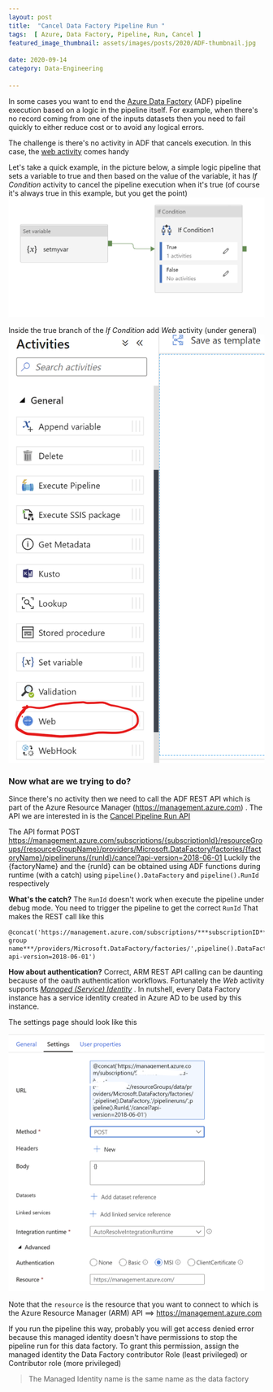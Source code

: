 ```yaml
---
layout: post  
title:  "Cancel Data Factory Pipeline Run "  
tags:  [ Azure, Data Factory, Pipeline, Run, Cancel ]  
featured_image_thumbnail: assets/images/posts/2020/ADF-thumbnail.jpg 

date: 2020-09-14
category: Data-Engineering

---
```


In some cases you want to end the [Azure Data Factory](https://docs.microsoft.com/en-us/azure/data-factory/) (ADF) pipeline execution based on a logic in the pipeline itself. For example, when there's no record coming from one of the inputs datasets then you need to fail quickly to either reduce cost or to avoid any logical errors. 

The challenge is there's no activity in ADF that cancels execution. In this case, the [web activity](https://docs.microsoft.com/en-us/azure/data-factory/control-flow-web-activity) comes handy 

Let's take a quick example, in the picture below, a simple logic pipeline that sets a variable to true and then based on the value of the variable, it has *If Condition* activity to cancel the pipeline execution when it's true (of course it's always true in this example, but you get the point)
![simple logic pipeline](/assets/images/posts/2020/adf-logic.png)

Inside the true branch of the *If Condition* add *Web* activity (under general) 
![Web Activity](/assets/images/posts/2020/adf-web-activity.png)

### Now what are we trying to do?
Since there's no activity then we need to call the ADF REST API which is part of the Azure Resource Manager (https://management.azure.com) .
The API we are interested in is the [Cancel Pipeline Run API](https://docs.microsoft.com/en-us/rest/api/datafactory/pipelineruns/cancel) 

The API format 
POST https://management.azure.com/subscriptions/{subscriptionId}/resourceGroups/{resourceGroupName}/providers/Microsoft.DataFactory/factories/{factoryName}/pipelineruns/{runId}/cancel?api-version=2018-06-01
Luckily the {factoryName} and the {runId} can be obtained using ADF functions during runtime (with a catch) using `pipeline().DataFactory` and `pipeline().RunId` respectively 

**What's the catch?** 
The `RunId` doesn't work when execute the pipeline under debug mode. You need to trigger the pipeline to get the correct `RunId`
That makes the REST call like this 

    @concat('https://management.azure.com/subscriptions/***subscriptionID***/resourceGroups/***resource group name***/providers/Microsoft.DataFactory/factories/',pipeline().DataFactory,'/pipelineruns/',pipeline().RunId,'/cancel?api-version=2018-06-01')

**How about authentication?**
Correct, ARM REST API calling can be daunting because of the oauth authentication workflows. Fortunately the *Web* activity supports [*Managed (Service) Identity*](https://docs.microsoft.com/en-us/azure/data-factory/data-factory-service-identity) . In nutshell, every Data Factory instance has a service identity created in Azure AD to be used by this instance. 

The settings page should look like this 

![Web Activity Settings](/assets/images/posts/2020/ADF-web-activity-settings.png)

Note that the `resource` is the resource that you want to connect to which is the Azure Resource Manager (ARM) API ==> https://management.azure.com 

If you run the pipeline this way, probably you will get access denied error because this managed identity doesn't have permissions to stop the pipeline run for this data factory. To grant this permission, assign the managed identity the Data Factory contributor Role (least privileged) or Contributor role (more privileged) 

> The Managed Identity name is the same name as the data factory


<!--stackedit_data:
eyJoaXN0b3J5IjpbLTIwMTk3MTE1ODksMTg4NDMxMDgzLC0xOD
QwMDQ4NDc2LDcxMzMyNDkxOCwxOTY3NTg2OTU5LDkwNjYyNDE2
OV19
-->